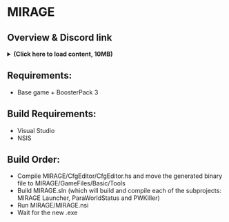 # MIRAGE
## Overview & Discord link
<details>
<summary><b>(Click here to load content, 10MB)</b></summary>
  
![overview_1](/overview/overview_1.png)
[![overview_2](/overview/overview_2.png)](https://discord.com/invite/t45bgRnH4c)
  
</details>

## Requirements:
- Base game + BoosterPack 3

## Build Requirements:
- Visual Studio
- NSIS

## Build Order:
- Compile MIRAGE/CfgEditor/CfgEditor.hs and move the generated binary file to MIRAGE/GameFiles/Basic/Tools
- Build MIRAGE.sln (which will build and compile each of the subprojects: MIRAGE Launcher, ParaWorldStatus and PWKiller)
- Run MIRAGE/MIRAGE.nsi
- Wait for the new .exe
